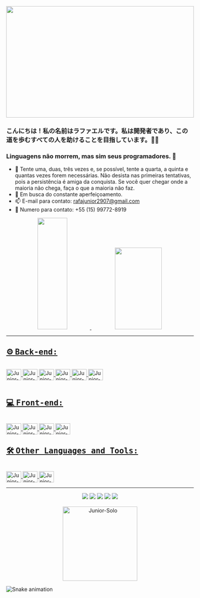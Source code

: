 <div aling="center">
 <img width="100%" height="300px" src="https://i.imgur.com/PGi41ep.gif">
</div>

### こんにちは！私の名前はラファエルです。私は開発者であり、この道を歩むすべての人を助けることを目指しています。🐱‍👓
### Linguagens não morrem, mas sim seus programadores. :space_invader:

- 🔭 Tente uma, duas, três vezes e, se possível, tente a quarta, a quinta e quantas vezes forem necessárias. Não desista nas primeiras tentativas, pois a persistência é amiga da conquista. Se você quer chegar onde a maioria não chega, faça o que a maioria não faz.
- 🌱 Em busca do constante aperfeiçoamento.
- 📫 E-mail para contato: rafajunior2907@gmail.com
- 📱  Numero para contato: +55 (15) 99772-8919

 <div align="center" >
    <a href="https://github.com/Truer-Controller">
    <img  width="40%" height="300pm" src="https://github-readme-stats.vercel.app/api?username=Truer-Controller&show_icons=true&theme=midnight-purple&include_all_commits=true&count_private=true"/>
    <img  width="50%" height="220pm" src="https://github-readme-stats.vercel.app/api/top-langs/?username=Truer-Controller&layout=compact&langs_count=16&theme=midnight-purple"/>
</div>
  
 ---
 
## ⚙️ <kbd>Back-end:</kbd><br>
 
<div style="display: inline_block"><br>
    <img align="center" alt="Junior-Csharp" height="30" width="40" src="https://cdn.jsdelivr.net/gh/devicons/devicon/icons/csharp/csharp-original.svg" />
    <img align="center" alt="Junior-Net" height="30" width="40" src="https://cdn.jsdelivr.net/gh/devicons/devicon/icons/dotnetcore/dotnetcore-original.svg" />   
    <img align="center" alt="Junior-Node" height="30" width="40" src="https://cdn.jsdelivr.net/gh/devicons/devicon/icons/nodejs/nodejs-original.svg" />
    <img align="center" alt="Junior-PHP" height="30" width="40" src="https://cdn.jsdelivr.net/gh/devicons/devicon/icons/php/php-original.svg" />
    <img align="center" alt="Junior-Laravel" height="30" width="40" src="https://cdn.jsdelivr.net/gh/devicons/devicon/icons/laravel/laravel-plain.svg" />
    <img align="center" alt="Junior-SQLMy" height="30" width="40" src="https://cdn.jsdelivr.net/gh/devicons/devicon/icons/mysql/mysql-original-wordmark.svg" />
</div> 
 
 <br>
 
 ## 💻 <kbd>Front-end:</kbd>
 
 <div style="display: inline_block"><br>
   <img align="center" alt="Junior-HTML" height="30" width="40" src="https://cdn.jsdelivr.net/gh/devicons/devicon/icons/html5/html5-original.svg" />
   <img align="center" alt="Junior-Css" height="30" width="40" src="https://cdn.jsdelivr.net/gh/devicons/devicon/icons/css3/css3-original.svg" />
   <img align="center" alt="Junior-JS" height="30" width="40" src="https://cdn.jsdelivr.net/gh/devicons/devicon/icons/javascript/javascript-original.svg" />
   <img align="center" alt="Junior-JS" height="30" width="40" src="https://cdn.jsdelivr.net/gh/devicons/devicon/icons/react/react-original.svg" />
 </div>
 
 ## 🛠 <kbd>Other Languages and Tools: </kbd><br>
 
 <div style="display: inline_block"><br>
   <img align="center" alt="Junior-Java" height="30" width="40" src="https://cdn.jsdelivr.net/gh/devicons/devicon/icons/java/java-original.svg" />
   <img align="center" alt="Junior-C" height="30" width="40" src="https://cdn.jsdelivr.net/gh/devicons/devicon/icons/c/c-original.svg" />
   <img align="center" alt="Junior-Python" height="30" width="40" src="https://cdn.jsdelivr.net/gh/devicons/devicon/icons/python/python-original.svg" />
 </div>

 ---
    
 <div align="center">
    <a href="https://www.linkedin.com/in/rafael-macedo-2ab80014b/" target="_blank"><img src="https://img.shields.io/badge/LinkedIn-0077B5?style=for-the-badge&logo=linkedin&logoColor=white" target="_blank"></a>
    <a href="https://www.instagram.com/rafael.maistarde/" target="_blank"><img src="https://img.shields.io/badge/Instagram-E4405F?style=for-the-badge&logo=instagram&logoColor=white" target="_blank"></a>
    <a href=mailto:"rafajunior2907@gmail.com"><img src="https://img.shields.io/badge/Gmail-D14836?style=for-the-badge&logo=gmail&logoColor=white" target="_blank"></a>
    <a href="https://gitlab.com/Rafael.Junior" target="_blank"><img src="https://img.shields.io/badge/GitLab-330F63?style=for-the-badge&logo=gitlab&logoColor=white" target="_blank"></a>
    <a href="https://stackoverflow.com/users/18863610/truer" target="_blank"><img src="https://img.shields.io/badge/Stack_Overflow-FE7A16?style=for-the-badge&logo=stack-overflow&logoColor=white" target="_blank"></a>
</div>
 
 <br>
 <div align="center">
    <img alt="Junior-Solo" height="200" src="https://i.pinimg.com/originals/86/e3/ef/86e3ef2fa76864edc307bcbe31cb4a4a.gif" />
 </div>
 
![Snake animation](https://github.com/Truer-Controller/Truer-Controller/blob/output/github-contribution-grid-snake.svg)
